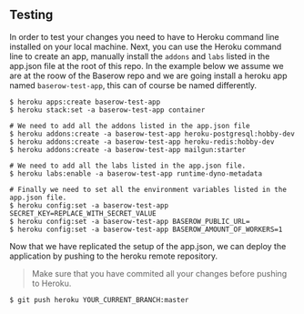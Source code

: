 ## Testing

In order to test your changes you need to have to Heroku command line installed on your
local machine. Next, you can use the Heroku command line to create an app, manually
install the `addons` and `labs` listed in the app.json file at the root of this repo.
In the example below we assume we are at the roow of the Baserow repo and we are going
install a heroku app named `baserow-test-app`, this can of course be named differently.

```
$ heroku apps:create baserow-test-app
$ heroku stack:set -a baserow-test-app container

# We need to add all the addons listed in the app.json file
$ heroku addons:create -a baserow-test-app heroku-postgresql:hobby-dev
$ heroku addons:create -a baserow-test-app heroku-redis:hobby-dev
$ heroku addons:create -a baserow-test-app mailgun:starter

# We need to add all the labs listed in the app.json file.
$ heroku labs:enable -a baserow-test-app runtime-dyno-metadata

# Finally we need to set all the environment variables listed in the app.json file.
$ heroku config:set -a baserow-test-app SECRET_KEY=REPLACE_WITH_SECRET_VALUE
$ heroku config:set -a baserow-test-app BASEROW_PUBLIC_URL=
$ heroku config:set -a baserow-test-app BASEROW_AMOUNT_OF_WORKERS=1
```

Now that we have replicated the setup of the app.json, we can deploy the application
by pushing to the heroku remote repository.

> Make sure that you have commited all your changes before pushing to Heroku.

```
$ git push heroku YOUR_CURRENT_BRANCH:master
```
